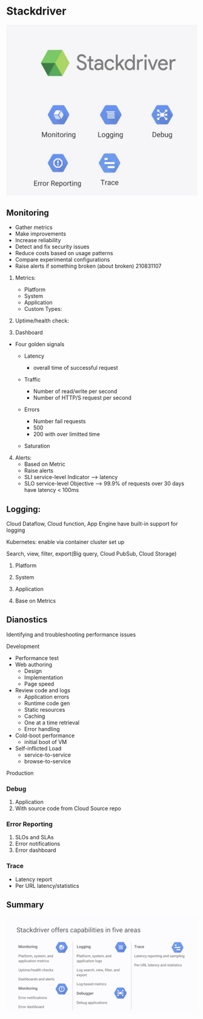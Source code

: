 # Stackdriver
![alt text](../images/stackdriver.png)

## Monitoring

- Gather metrics
- Make improvements
- Increase reliability
- Detect and fix security issues
- Reduce costs based on usage patterns
- Compare experimental configurations
- Raise alerts if something broken (about broken)
210831107
1. Metrics: 
    * Platform 
    * System 
    * Application
    * Custom Types: 

2. Uptime/health check: 

3. Dashboard

- Four golden signals
    * Latency
        - overall time of successful request
    * Traffic
        - Number of read/write per second
        - Number of HTTP/S request per second
    * Errors
        - Number fail requests
        - 500
        - 200 with over limitted time

    * Saturation

4. Alerts:
    * Based on Metric
    * Raise alerts
    * SLI service-level Indicator --> latency
    * SLO service-level Objective --> 99.9% of requests over 30 days have latency < 100ms

## Logging: 

Cloud Dataflow, Cloud function, App Engine have built-in support for logging

Kubernetes: enable via container cluster set up

Search, view, filter, export(Big query, Cloud PubSub, Cloud Storage)

1. Platform

2. System

3. Application

4. Base on Metrics

## Dianostics

Identifying and troubleshooting performance issues

Development
- Performance test
- Web authoring
    + Design
    + Implementation
    + Page speed
- Review code and logs
    + Application errors
    + Runtime code gen
    + Static resources
    + Caching
    + One at a time retrieval
    + Error handling
- Cold-boot performance
    + initial boot of VM
- Self-inflicted Load
    + service-to-service
    + browse-to-service

Production

### Debug
1. Application
2. With source code from Cloud Source repo

### Error Reporting
1. SLOs and SLAs
2. Error notifications
3. Error dashboard

### Trace
- Latency report
- Per URL latency/statistics


## Summary

![alt text](../images/stackdriver-description.png)
